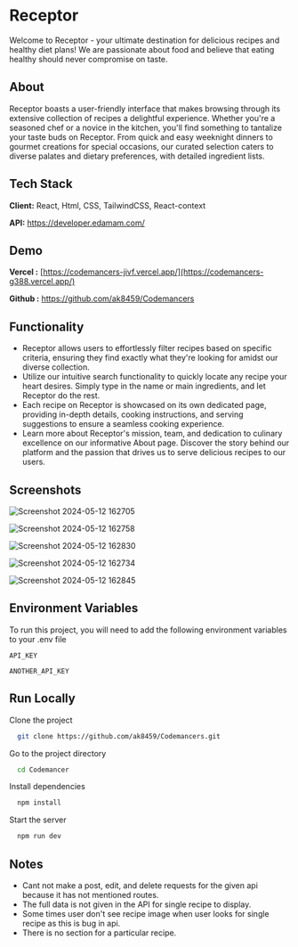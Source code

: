 
# Receptor

Welcome to Receptor - your ultimate destination for delicious recipes and healthy diet plans! We are passionate about food and believe that eating healthy should never compromise on taste.

## About
Receptor boasts a user-friendly interface that makes browsing through its extensive collection of recipes a delightful experience. Whether you're a seasoned chef or a novice in the kitchen, you'll find something to tantalize your taste buds on Receptor. From quick and easy weeknight dinners to gourmet creations for special occasions, our curated selection caters to diverse palates and dietary preferences, with detailed ingredient lists.



## Tech Stack

**Client:** React, Html, CSS, TailwindCSS, React-context

**API:**  https://developer.edamam.com/


## Demo
**Vercel :** [https://codemancers-jivf.vercel.app/](https://codemancers-g388.vercel.app/)

**Github :** https://github.com/ak8459/Codemancers


## Functionality

- Receptor allows users to effortlessly filter recipes based on specific criteria, ensuring they find exactly what they're looking for amidst our diverse collection.
- Utilize our intuitive search functionality to quickly locate any recipe your heart desires. Simply type in the name or main ingredients, and let Receptor do the rest.
- Each recipe on Receptor is showcased on its own dedicated page, providing in-depth details, cooking instructions, and serving suggestions to ensure a seamless cooking experience.
- Learn more about Receptor's mission, team, and dedication to culinary excellence on our informative About page. Discover the story behind our platform and the passion that drives us to serve delicious recipes to our users.
## Screenshots

![Screenshot 2024-05-12 162705](https://github.com/ak8459/Codemancers/assets/87300147/f6ac4330-38a3-43c7-9131-92697ac2aea2)

![Screenshot 2024-05-12 162758](https://github.com/ak8459/Codemancers/assets/87300147/875fb01c-b4b0-41d3-8418-fcc9a2ede6d7)

![Screenshot 2024-05-12 162830](https://github.com/ak8459/Codemancers/assets/87300147/74d8a1c8-31b3-49d3-be11-f781ed90fdea)

![Screenshot 2024-05-12 162734](https://github.com/ak8459/Codemancers/assets/87300147/92aca01b-db63-4c16-a068-e518ea2d1b41)

![Screenshot 2024-05-12 162845](https://github.com/ak8459/Codemancers/assets/87300147/5da4cd1b-f7e6-49d9-90d7-4fdf0777afd0)

## Environment Variables
To run this project, you will need to add the following environment variables to your .env file

`API_KEY`

`ANOTHER_API_KEY`


## Run Locally

Clone the project

```bash
  git clone https://github.com/ak8459/Codemancers.git
```

Go to the project directory

```bash
  cd Codemancer
```

Install dependencies

```bash
  npm install
```

Start the server

```bash
  npm run dev
```

## Notes 

- Cant not make a post, edit, and delete requests for the given api because it has not mentioned routes.
- The full data is not given in the API for single recipe to display.
- Some times user don't see recipe image when user looks for single recipe as this is bug in api.
- There is no section for a particular recipe. 


